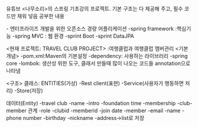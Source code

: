 유튜브 <나무소리>의 스프링 기초강의 프로젝트. 기본 구조는 다 제공해 주고, 필수 코드만 채워 넣음
공부한 내용

<SPRING>- 엔터프라이즈 개발을 위한 오픈소스 경량 어플리케이션
-spring framework :핵심기능
-spring MVC : 웹 환경
-sprint Boot
-sprint DataJPA

<현재 프로젝트: TRAVEL CLUB PROJECT> :여행클럽과 여행클럽 멤버관리
  <기본개념>
-pom.xml:Maven의 기본설정
-dependency: 사용하는 라이브러리
  -spring core
  -lombok: 생산성 위한 도구, 클래서 만들때 많이 나오는 코드들 annotation으로 나타냄


  <구조>
클래스: ENTITIES(가상)
  -Rest client(표현)
  -Service(사용자가 행동하면 처리)
  -Store(저장)

데이터(Entity)
  -travel club
    -name
    -intro
    -foundation time
  -membership
    -club-member 관계
    -role
    -clubid
    -memberid
    -join date
  -member
  -email
  -name
  -phone number
  -birthday
  -nickname
  -address->list로 저장


